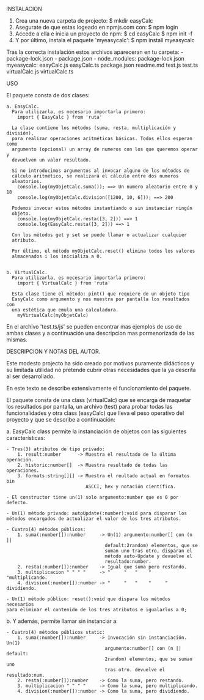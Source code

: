  INSTALACION
 
  1. Crea una nueva carpeta de projecto:
      $ mkdir easyCalc
  2. Asegurate de que estas logeado en npmjs.com con:
      $ npm login
  3. Accede a ella e inicia un proyecto  de npm:
      $ cd easyCalc
      $ npm init -f
  4. Y por último, instala el paquete 'myeasycalc':
      $ npm install myeasycalc

  Tras la correcta instalación estos archivos apareceran en tu carpeta:
    - package-lock.json
    - package.json
    - node_modules:
          package-lock.json
          myeasycalc:
              easyCalc.js
              easyCalc.ts
              package.json
              readme.md
              test.js
              test.ts
              virtualCalc.js
              virtualCalc.ts
 



 USO

  El paquete consta de dos clases:
    
    a. EasyCalc.
      Para utilizarla, es necesario importarla primero:
        import { EasyCalc } from 'ruta'
    
      La clase contiene los métodos (suma, resta, multiplicación y división),
      para realizar operaciones aritméticas básicas. Todos ellos esperan como
      argumento (opcional) un array de numeros con los que queremos operar y
      devuelven un valor resultado.
        
      Si no introducimos argumentos al invocar alguno de los métodos de
      cálculo aritmético, se realizará el cálculo entre dos numeros
      aleatorios.
        console.log(myObjetCalc.suma()); ==> Un numero aleatorio entre 0 y 18
        console.log(myObjetCalc.division([1200, 10, 6])); ==> 200

      Podemos invocar estos métodos instantiando o sin instanciar ningún
      objeto.
        console.log(myObjetCalc.resta([3, 2])) ==> 1
        console.log(EasyCalc.resta([3, 2])) ==> 1
      
      Con los métodos get y set se puede llamar o actualizar cualquier
      atributo.

      Por último, el método myObjetCalc.reset() elimina todos los valores
      almacenados i los inicializa a 0.
    

    b. VirtualCalc.
      Para utilizarla, es necesario importarla primero:
        import { VirtualCalc } from 'ruta'

      Esta clase tiene el método: pint() que requiere de un objeto tipo
      EasyCalc como argumento y nos muestra por pantalla los resultados con
      una estética que emula una calculadora.
        myVirtualCalc(myObjetCalc)

  
  En el archivo 'test.ts/js' se pueden encontrar mas ejemplos de uso de ambas
  clases y a continuación una descripcion mas pormenorizada de las mismas.




 DESCRIPCION Y NOTAS DEL AUTOR.

 Este modesto projecto ha sido creado por motivos puramente didácticos y su
 limitada utilidad no pretende cubrir otras necesidades que la ya descrita
 al ser desarrollado.

 En este texto se describe extensivamente el funcionamiento del paquete.

 El paquete consta de una class (virtualCalc) que se encarga de maquetar los
 resultados por pantalla, un archivo (test) para probar todas las
 funcionalidades y otra class (easyCalc) que lleva el peso operativo del
 proyecto y que se describe a continuación:
   
 a. EasyCalc class permite la instanciación de objetos con las siguientes
 características:
   
    - Tres(3) atributos de tipo privado:
        1. result:number      -> Muestra el resultado de la última operación.
        2. historic:number[]  -> Muestra resultado de todas las operaciones.
        3. formats:string[][] -> Muestra el reultado actual en formatos bin
                                 ASCCI, hex y notación científica.

    - El constructor tiene un(1) solo argumento:number que es 0 por defecto.

    - Un(1) método privado: autoUpdate(:number):void para disparar los
    métodos encargados de actualizar el valor de los tres atributos.

    - Cuatro(4) métodos públicos:
        1. suma(:number[]):number     -> Un(1) argumento:number[] con (n ||
                                        default:2random) elementos, que se
                                        suman uno tras otro, disparan el
                                        método auto-Update y devuelve el
                                        resultado:number.
        2. resta(:number[]):number    -> Igual que suma pero restando.
        3. multiplicacion " " " "     -> "     "   "    "     "multiplicando.
        4. division(:number[]):number -> "     "   "    "     "   dividiendo.
                                            
    - Un(1) método público: reset():void que dispara los métodos necesarios
    para eliminar el contenido de los tres atributos e igualarlos a 0;

 b. Y además, permite llamar sin instanciar a:
                                            
    - Cuatro(4) métodos públicos static:
        1. suma(:number[]):number     -> Invocación sin instanciación. Un(1)
                                        argumento:number[] con (n || default:
                                        2random) elementos, que se suman uno
                                        tras otro. devuelve el resultado:num.
        2. resta(:number[]):number    -> Como la suma, pero restando.
        3. multiplicacion " " " "     -> Como la suma, pero multiplicando.
        4. division(:number[]):number -> Como la suma, pero dividiendo.